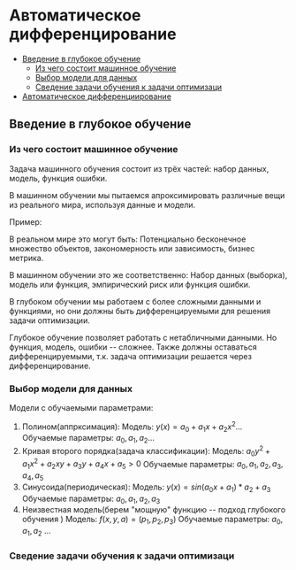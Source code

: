 # Автоматическое дифференцирование

- [Введение в глубокое обучение](#Введение-в-глубокое-обучение)
  - [Из чего состоит машинное обучение](#Из-чего-состоит-машинное-обучение)
  - [Выбор модели для данных](#выбор-модели-для-данных)
  - [Сведение задачи обучения к задачи оптимизаци](#сведение-задачи-обучения-к-задачи-оптимизаци)
- [Автоматическое дифференциирование](#Автоматическое-дифференциирование)


## Введение в глубокое обучение

### Из чего состоит машинное обучение
Задача машинного обучения состоит из трёх частей: набор данных, модель, функция ошибки.

В машинном обучении мы пытаемся апроксимировать различные вещи из реального мира, 
используя данные и модели.

Пример:

В реальном мире это могут быть: Потенциально бесконечное множество объектов, 
закономерность или зависимость, бизнес метрика.

В машинном обучении это же соответственно: Набор данных (выборка), 
модель или функция, эмпирический риск или функция ошибки.

В глубоком обучении мы работаем с более сложными данными и функциями, 
но они должны быть дифференцируемыми для решения задачи оптимизации.

Глубокое обучение позволяет работать с нетабличными данными. 
Но функция, модель, ошибки -- сложнее. Также должны оставаться дифференцируемыми, 
т.к. задача оптимизации решается через дифференцирование.

### Выбор модели для данных

Модели с обучаемыми параметрами:
1. Полином(аппрксимация):
   Модель: $y(x) = a_0 + a_1 x + a_2 x ^ 2$...
   Обучаемые параметры: $a_0, a_1, a_2$...
2. Кривая второго порядка(задача классификации):
   Модель: $a_0 y^2 + a_1 x^2 + a_2 xy + a_3 y + a_4 x + a_5 > 0$
   Обучаемые параметры: $a_0, a_1, a_2, a_3, a_4, a_5$
3. Синусоида(периодическая):
   Модель: $y(x) = sin(a_0 x + a_1) * a_2 + a_3$
   Обучаемые параметры: $a_0, a_1, a_2, a_3$
4. Неизвестная модель(берем "мощную" функцию -- подход глубокого обучения )
   Модель: $f(x, y, a) = (p_1, p_2, p_3)$
   Обучаемые параметры: $a_0, a_1, a_2$ ...

### Сведение задачи обучения к задачи оптимизаци